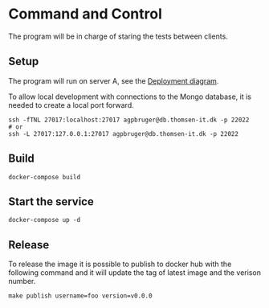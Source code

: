 # Command and Control

The program will be in charge of staring the tests between clients.

## Setup

The program will run on server A, see the [Deployment diagram](../Deployment/).

To allow local development with connections to the Mongo database, it is needed to create a local port forward.

```shell
ssh -fTNL 27017:localhost:27017 agpbruger@db.thomsen-it.dk -p 22022
# or 
ssh -L 27017:127.0.0.1:27017 agpbruger@db.thomsen-it.dk -p 22022
```

## Build

```shell
docker-compose build
``` 

## Start the service

```shell
docker-compose up -d
``` 

## Release

To release the image it is possible to publish to docker hub with the following command and it will update the tag of latest image and the verison number.

```shell
make publish username=foo version=v0.0.0
```